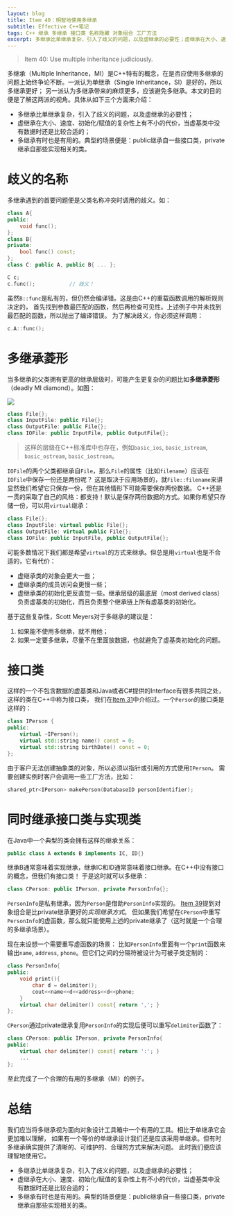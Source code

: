 ```yaml
---
layout: blog
title: Item 40：明智地使用多继承
subtitle: Effective C++笔记 
tags: C++ 继承 多继承 接口类 名称隐藏 对象组合 工厂方法
excerpt: 多继承比单继承复杂，引入了歧义的问题，以及虚继承的必要性；虚继承在大小、速度、初始化/赋值的复杂性上有不小的代价，当虚基类中没有数据时还是比较合适的；多继承有时也是有用的。典型的场景便是：public继承自一些接口类，private继承自那些实现相关的类。
---
```


> Item 40: Use multiple inheritance judiciously.

多继承（Multiple Inheritance，MI）是C++特有的概念，在是否应使用多继承的问题上始终争论不断。一派认为单继承（Single Inheritance，SI）是好的，所以多继承更好；
另一派认为多继承带来的麻烦更多，应该避免多继承。本文的目的便是了解这两派的视角。具体从如下三个方面来介绍：

* 多继承比单继承复杂，引入了歧义的问题，以及虚继承的必要性；
* 虚继承在大小、速度、初始化/赋值的复杂性上有不小的代价，当虚基类中没有数据时还是比较合适的；
* 多继承有时也是有用的。典型的场景便是：public继承自一些接口类，private继承自那些实现相关的类。

<!--more-->

# 歧义的名称

多继承遇到的首要问题便是父类名称冲突时调用的歧义。如：

```cpp
class A{
public:
    void func();
};
class B{
private:
    bool func() const;
};
class C: public A, public B{ ... };

C c;
c.func();           // 歧义！
```

虽然`B::func`是私有的，但仍然会编译错。这是由C++的重载函数调用的解析规则决定的，
首先找到参数最匹配的函数，然后再检查可见性。上述例子中并未找到最匹配的函数，所以抛出了编译错误。
为了解决歧义，你必须这样调用：

```cpp
c.A::func();
```

# 多继承菱形

当多继承的父类拥有更高的继承层级时，可能产生更复杂的问题比如**多继承菱形**（deadly MI diamond）。如图：

![][dmd]

```cpp
class File{};
class InputFile: public File{};
class OutputFile: public File{};
class IOFile: public InputFile, public OutputFile{};
```

> 这样的层级在C++标准库中也存在，例如`basic_ios`, `basic_istream`, `basic_ostream`, `basic_iostream`。

`IOFile`的两个父类都继承自`File`，那么`File`的属性（比如`filename`）应该在`IOFile`中保存一份还是两份呢？
这是取决于应用场景的，就`File::filename`来讲显然我们希望它只保存一份，但在其他情形下可能需要保存两份数据。
C++还是一贯的采取了自己的风格：都支持！默认是保存两份数据的方式。如果你希望只存储一份，可以用`virtual`继承：

```cpp
class File{};
class InputFile: virtual public File{};
class OutputFile: virtual public File{};
class IOFile: public InputFile, public OutputFile{};
```

可能多数情况下我们都是希望`virtual`的方式来继承。但总是用`virtual`也是不合适的，它有代价：

* 虚继承类的对象会更大一些；
* 虚继承类的成员访问会更慢一些；
* 虚继承类的初始化更反直觉一些。继承层级的最底层（most derived class）负责虚基类的初始化，而且负责整个继承链上所有虚基类的初始化。

基于这些复杂性，Scott Meyers对于多继承的建议是：

1. 如果能不使用多继承，就不用他；
2. 如果一定要多继承，尽量不在里面放数据，也就避免了虚基类初始化的问题。

# 接口类

这样的一个不包含数据的虚基类和Java或者C#提供的Interface有很多共同之处，这样的类在C++中称为接口类，
我们在[Item 31][item31]中介绍过。一个`Person`的接口类是这样的：

```cpp
class IPerson {
public:
    virtual ~IPerson();
    virtual std::string name() const = 0;
    virtual std::string birthDate() const = 0;
};
```

由于客户无法创建抽象类的对象，所以必须以指针或引用的方式使用`IPerson`。
需要创建实例时客户会调用一些工厂方法，比如：

```cpp
shared_ptr<IPerson> makePerson(DatabaseID personIdentifier);
```

# 同时继承接口类与实现类

在Java中一个典型的类会拥有这样的继承关系：

```java
public class A extends B implements IC, ID{}
```

继承B通常意味着实现继承，继承IC和ID通常意味着接口继承。在C++中没有接口的概念，但我们有接口类！
于是这时就可以多继承：

```cpp
class CPerson: public IPerson, private PersonInfo{};
```

`PersonInfo`是私有继承，因为`Person`是借助`PersonInfo`实现的。
[Item 39][item39]提到对象组合是比private继承更好的*实现继承方式*。
但如果我们希望在`CPerson`中重写`PersonInfo`的虚函数，那么就只能使用上述的private继承了（这时就是一个合理的多继承场景）。

现在来设想一个需要重写虚函数的场景：
比如`PersonInfo`里面有一个`print`函数来输出`name`, `address`, `phone`。但它们之间的分隔符被设计为可被子类定制的：

```cpp
class PersonInfo{
public:
    void print(){
        char d = delimiter();
        cout<<name<<d<<address<<d<<phone;
    }
    virtual char delimiter() const{ return ','; }
};
```

`CPerson`通过private继承复用`PersonInfo`的实现后便可以重写`delimiter`函数了：

```cpp
class CPerson: public IPerson, private PersonInfo{
public:
    virtual char delimiter() const{ return ':'; }
    ...
};
```

至此完成了一个合理的有用的多继承（MI）的例子。

# 总结

我们应当将多继承视为面向对象设计工具箱中一个有用的工具。相比于单继承它会更加难以理解，
如果有一个等价的单继承设计我们还是应该采用单继承。但有时多继承确实提供了清晰的、可维护的、合理的方式来解决问题。
此时我们便应该理智地使用它。

* 多继承比单继承复杂，引入了歧义的问题，以及虚继承的必要性；
* 虚继承在大小、速度、初始化/赋值的复杂性上有不小的代价，当虚基类中没有数据时还是比较合适的；
* 多继承有时也是有用的。典型的场景便是：public继承自一些接口类，private继承自那些实现相关的类。

[dmd]: /assets/img/blog/effective-cpp/dmd.png
[item31]: /2015/08/29/effective-cpp-31.html
[item39]: /2015/09/06/effective-cpp-39.html
